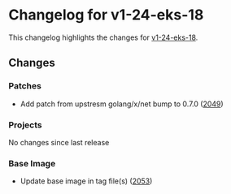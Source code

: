 # Changelog for v1-24-eks-18

This changelog highlights the changes for [v1-24-eks-18](https://github.com/aws/eks-distro/tree/v1-24-eks-18).

## Changes

### Patches
* Add patch from upstresm  golang/x/net bump to 0.7.0 ([2049](https://github.com/aws/eks-distro/pull/2049))

### Projects
No changes since last release

### Base Image
* Update base image in tag file(s) ([2053](https://github.com/aws/eks-distro/pull/2053))

